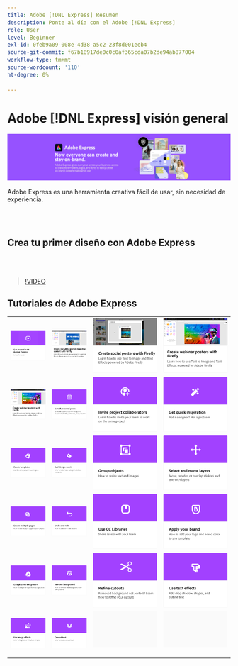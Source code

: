 ```yaml
---
title: Adobe [!DNL Express] Resumen
description: Ponte al día con el Adobe [!DNL Express]
role: User
level: Beginner
exl-id: 0feb9a09-008e-4d38-a5c2-23f8d001eeb4
source-git-commit: f67b18917de0c0c0af365cda07b2de94ab877004
workflow-type: tm+mt
source-wordcount: '110'
ht-degree: 0%

---
```


# Adobe [!DNL Express] visión general

![Express Hero Image](../assets/Express.png)

Adobe Express es una herramienta creativa fácil de usar, sin necesidad de experiencia.

<br> 

## Crea tu primer diseño con Adobe Express

<br> 

>[!VIDEO](https://video.tv.adobe.com/v/3420225?quality=12&learn=on&hidetitle=true)

## Tutoriales de Adobe Express

<table style="table-layout:fixed">
<tr>
   <td>
      <a href="get-started.md">
         <img alt="Introducción a Adobe Express" src="assets/get-started.png" />
      </a>
  </td>
  <td>
      <a href="create-on-boarding.md">
         <img alt="Crea contenido de reclutamiento e incorporación con Firefly" src="assets/on-boarding.png" />
      </a>
  <td>
      <a href="create-social-posters.md">
         <img alt="Crea carteles para redes sociales con Firefly" src="assets/social-firefly.png" />
      </a>
  </td>
  <td>
      <a href="create-webinar-poster.md">
         <img alt="Crea carteles de seminarios web con Firefly" src="assets/webinar-poster.png" />
      </a>
  </td>
</tr>
<tr>
 <td>
      <a href="create-webinar-poster.md">
         <img alt="Crea carteles de seminarios web con Firefly" src="assets/webinar-poster.png" />
      </a>
  </td>
  <td>
      <a href="schedule.md">
         <img alt="Programar publicaciones en redes sociales" src="assets/schedule.png" />
      </a>
  </td>
 <td>
   <a href="collaborate.md">
      <img alt="Invitar a colaboradores del proyecto" src="assets/collaborate.png" />
   </a>
  </td>
 <td>
      <a href="get-inspiration.md">
         <img alt="Obtener inspiración rápida" src="assets/inspiration.png" />
      </a>
  </td>
</tr>
<tr>
   <td>
   <a href="create-templates.md">
      <img alt="Creación de plantillas" src="assets/templates.png" />
   </a>
  </td>
   <td>
         <a href="add-design-assets.md">
            <img alt="Añadir activos de diseño" src="assets/design-assets.png" />
         </a>
   </td>
   <td>
         <a href="group-objects.md">
            <img alt="Agrupación de objetos" src="assets/group-objects.png" />
         </a>
   </td>
   <td>
         <a href="layers.md">
            <img alt="Seleccionar y mover capas" src="assets/layers.png" />
         </a>
   </td>
</tr>
<tr>
  <td>
      <a href="multiple-pages.md">
         <img alt="Crear varias páginas" src="assets/multiple-pages.png" />
      </a>
  </td>
  <td>
      <a href="undo-redo.md">
         <img alt="Deshacer y rehacer" src="assets/undo-redo.png" />
      </a>
   </td>
 <td>
      <a href="cc-libraries.md">
         <img alt="Usar Bibliotecas CC" src="assets/cc-libraries.png" />
      </a>
  </td>
 <td>
      <a href="brand.md">
         <img alt="Aplicar su marca" src="assets/brand.png" />
      </a>
  </td>
</tr>
<tr>
 <td>
      <a href="google-drive.md">
         <img alt="Integración con Google Drive" src="assets/google-drive.png" />
      </a>
  </td>
  <td>
      <a href="remove-background.md">
         <img alt="Eliminar fondo" src="assets/background.png" />
      </a>
  </td>
  <td>
      <a href="refine-cutout.md">
         <img alt="Perfeccionar un recorte" src="assets/cutouts.png" />
      </a>
  </td>
  <td>
      <a href="text-effects.md">
         <img alt="Uso de efectos de texto" src="assets/text-effects.png" />
      </a>
  </td>
</tr>
<tr>
   <td>
      <a href="image-effects.md">
         <img alt="Usar efectos de imagen" src="assets/image-effects.png" />
      </a>
  </td>
   <td>
      <a href="create-curved-text.md">
         <img alt="Crear texto curvo" src="assets/curved-text.png" />
      </a>
   </td>
   <td>
      <img alt="Separador" src="../assets/Gray_thumbnail.png" />
      <div>
      <br>
   </td>
   <td>
      <img alt="Separador" src="../assets/Gray_thumbnail.png" />
      <div>
      <br>
   </td>
</tr>
</table>
